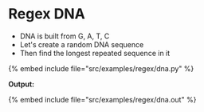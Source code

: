 # Regex DNA

* DNA is built from G, A, T, C
* Let's create a random DNA sequence
* Then find the longest repeated sequence in it

{% embed include file="src/examples/regex/dna.py" %}

**Output:**

{% embed include file="src/examples/regex/dna.out" %}



